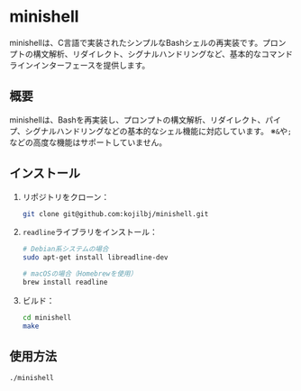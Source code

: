 # minishell

minishellは、C言語で実装されたシンプルなBashシェルの再実装です。プロンプトの構文解析、リダイレクト、シグナルハンドリングなど、基本的なコマンドラインインターフェースを提供します。

## 概要
minishellは、Bashを再実装し、プロンプトの構文解析、リダイレクト、パイプ、シグナルハンドリングなどの基本的なシェル機能に対応しています。
※`&`や`;`などの高度な機能はサポートしていません。

## インストール
1. リポジトリをクローン：
    ```bash
    git clone git@github.com:kojilbj/minishell.git
    ```
2. `readline`ライブラリをインストール：
    ```bash
    # Debian系システムの場合
    sudo apt-get install libreadline-dev

    # macOSの場合（Homebrewを使用）
    brew install readline
    ```
3. ビルド：
    ```bash
    cd minishell
    make
    ```

## 使用方法
```bash
./minishell
